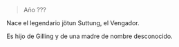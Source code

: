 > Año ???

Nace el legendario jötun Suttung, el Vengador.

Es hijo de Gilling y de una madre de nombre desconocido.